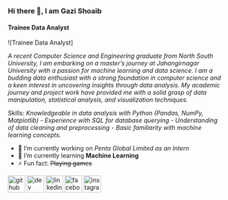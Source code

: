 
### Hi there 👋, I am Gazi Shoaib
#### Trainee Data Analyst
![Trainee Data Analyst]

*A recent Computer Science and Engineering graduate from North South University, I am embarking on a master’s journey at Jahangirnagar University with a passion for machine learning and data science. I am a budding data enthusiast with a strong foundation in computer science and a keen interest in uncovering insights through data analysis. My academic journey and project work have provided me with a solid grasp of data manipulation, statistical analysis, and visualization techniques.*


Skills: *Knowledgeable in data analysis with Python (Pandas, NumPy, Matplotlib) - Experience with SQL for database querying - Understanding of data cleaning and preprocessing - Basic familiarity with machine learning concepts.*

- 🔭 I’m currently working on *Penta Global Limited as an Intern* 
- 🌱 I’m currently learning **Machine Learning** 
- ⚡ Fun fact: ~~Playing games~~ 


[<img src='https://cdn.jsdelivr.net/npm/simple-icons@3.0.1/icons/github.svg' alt='github' height='40'>](https://github.com/https://github.com/gazishoaib33)  [<img src='https://cdn.jsdelivr.net/npm/simple-icons@3.0.1/icons/hashnode.svg' alt='dev' height='40'>](https://hashnode.com/@shoaib33)  [<img src='https://cdn.jsdelivr.net/npm/simple-icons@3.0.1/icons/linkedin.svg' alt='linkedin' height='40'>](https://www.linkedin.com/in/https://www.linkedin.com/in/gazi-shoaib-1291531a4//)  [<img src='https://cdn.jsdelivr.net/npm/simple-icons@3.0.1/icons/facebook.svg' alt='facebook' height='40'>](https://www.facebook.com/https://www.facebook.com/gazi.shoaib)  [<img src='https://cdn.jsdelivr.net/npm/simple-icons@3.0.1/icons/instagram.svg' alt='instagram' height='40'>](https://www.instagram.com/https://www.instagram.com/_s_h_o_a_i_b_3/)  


